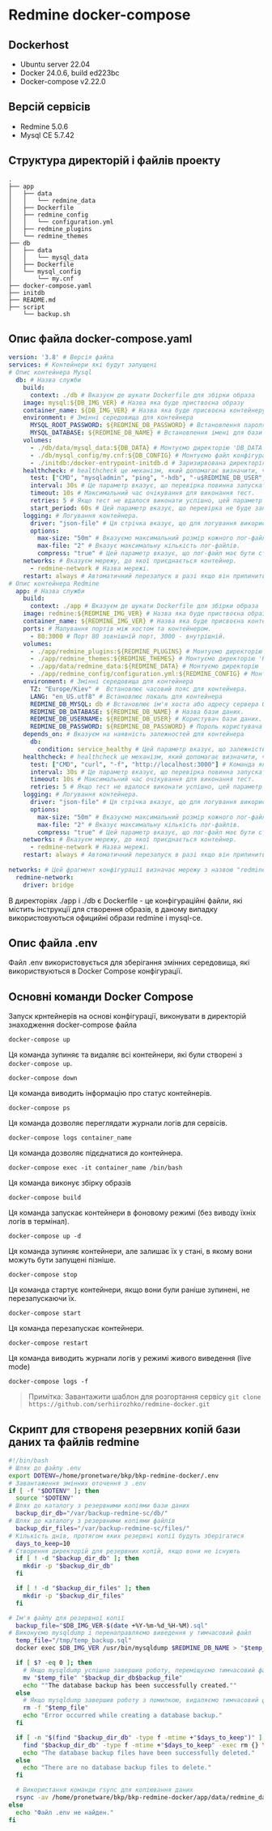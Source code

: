 # Redmine docker-compose

## Dockerhost

 - Ubuntu server 22.04
 - Docker 24.0.6, build ed223bc
 - Docker-compose v2.22.0

## Версій сервісів

 - Redmine 5.0.6
 - Mysql CE 5.7.42

## Структура директорій і файлів проекту 

```
.
├── app
│   ├── data
│   │   └── redmine_data
│   ├── Dockerfile
│   ├── redmine_config
│   │   └── configuration.yml
│   ├── redmine_plugins
│   └── redmine_themes
├── db
│   ├── data
│   │   └── mysql_data
│   ├── Dockerfile
│   └── mysql_config
│       └── my.cnf
├── docker-compose.yaml
├── initdb
├── README.md
├── script
    └── backup.sh
```

## Опис файла docker-compose.yaml
```yaml
version: '3.8' # Версія файла
services: # Контейнери які будут запущені
# Опис контейнера Mysql
  db: # Назва служби
    build:
      context: ./db # Вказуєм де шукати Dockerfile для збірки образа 
    image: mysql:${DB_IMG_VER} # Назва яка буде приствоєна образу
    container_name: ${DB_IMG_VER} # Назва яка буде присвоєна контейнеру.
    environment: # Змінні середовища для контейнера
      MYSQL_ROOT_PASSWORD: ${REDMINE_DB_PASSWORD} # Встановлення пароля для кореневого користувача MySQL
      MYSQL_DATABASE: ${REDMINE_DB_NAME} # Встановлення імені для бази даних
    volumes:
      - ./db/data/mysql_data:${DB_DATA} # Монтуємо директорію 'DB_DATA' на хості, для збереження даних.
      - ./db/mysql_config/my.cnf:${DB_CONFIG} # Монтуємо файл конфігурацій.
      - ./initdb:/docker-entrypoint-initdb.d # Заризирвована директорія для ініціалізації бази даних MySQL під час створення контейнера. Файли, розміщені в цій директорії на хості, будуть виконані під час запуску контейнера і можуть містити SQL-запити для створення початкових даних в базі даних.
    healthcheck: # healthcheck це механізм, який допомагає визначити, чи працює контейнер коректно
      test: ["CMD", "mysqladmin", "ping", "-hdb", "-u$REDMINE_DB_USER", "-p$REDMINE_DB_PASSWORD"] # Команда яка перевіряю доступності бази даних.
      interval: 30s # Це параметр вказує, що перевірка повинна запускатися кожні 30 секунд.
      timeout: 10s # Максимальний час очікування для виконання тест.
      retries: 5 # Якщо тест не вдалося виконати успішно, цей параметр вказує, що буде спробовано ще 5 разів перед тим, як контейнер буде визнаний несправним.
      start_period: 60s # Цей параметр вказує, що перевірка не буде запущена протягом перших 60 секунд після запуску контейнера. Це портібно для того щоб контейнері встиг запуститись сервіс.
    logging: # Логування контейнера.
      driver: "json-file" # Ця стрічка вказує, що для логування використовується JSON-файловий драйвер. JSON-файловий драйвер записує логи в JSON-форматі у файлову систему хоста.
      options:
        max-size: "50m" # Вказуємо максимальний розмір кожного лог-файлу.
        max-file: "2" # Вказує максимальну кількість лог-файлів.
        compress: "true" # Цей параметр вказує, що лог-файл має бути стиснутий (архівований)
    networks: # Вказуєм мережу, до якої приєднається контейнер.
      - redmine-network # Назва мережі.
    restart: always # Автоматичний перезапуск в разі якщо він припинить роботу.
# Опис контейнера Redmine
  app: # Назва служби
    build:
      context: ./app # Вказуєм де шукати Dockerfile для збірки образа 
    image: redmine:${REDMINE_IMG_VER} # Назва яка буде приствоєна образу
    container_name: ${REDMINE_IMG_VER} # Назва яка буде присвоєна контейнеру.
    ports: # Мапування портів між хостом та контейнером.
      - 80:3000 # Порт 80 зовнішній порт, 3000 - внутрішній.
    volumes:
      - ./app/redmine_plugins:${REDMINE_PLUGINS} # Монтуємо директорію 'REDMINE_PLUGINS' на хості, для збереження даних плагінів.
      - ./app/redmine_themes:${REDMINE_THEMES} # Монтуємо директорію 'REDMINE_THEMES' на хості, для збереження даних тем.
      - ./app/data/redmine_data:${REDMINE_DATA} # Монтуємо директорію 'REDMINE_DATA' на хості, для збереження даних.
      - ./app/redmine_config/configuration.yml:${REDMINE_CONFIG} # Монтуємо файл конфігурацій, в даному випадку прописана конфігурація для поштового сервира.
    environment: # Змінні середовища для контейнера
      TZ: "Europe/Kiev" #  Встановлює часовий пояс для контейнера.
      LANG: "en_US.utf8" # Встановлює локаль для контейнера
      REDMINE_DB_MYSQL: db # Встановлює ім'я хоста або адресу сервера бази даних, яка пов'язана з контейнером. У нашому випадку, ім'я хоста "db". 
      REDMINE_DB_DATABASE: ${REDMINE_DB_NAME} # Назва бази даних.
      REDMINE_DB_USERNAME: ${REDMINE_DB_USER} # Користувач бази даних.
      REDMINE_DB_PASSWORD: ${REDMINE_DB_PASSWORD} # Пороль користувача бази даних.
    depends_on: # Вказуєм на наявність залежностей для контейнера
      db:
        condition: service_healthy # Цей параметр вказує, що залежність буде враховувати стан контейнера "db". Контейнер Redmine буде чекати, доки контейнер "db" не прйде тест (healthy), перш ніж виконувати свої операції.
    healthcheck: # healthcheck це механізм, який допомагає визначити, чи працює контейнер коректно
      test: ["CMD", "curl", "-f", "http://localhost:3000"] # Команда яка перевіряю доступності сервіса на порту 3000
      interval: 30s # Це параметр вказує, що перевірка повинна запускатися кожні 30 секунд.
      timeout: 10s # Максимальний час очікування для виконання тест.
      retries: 5 # Якщо тест не вдалося виконати успішно, цей параметр вказує, що буде спробовано ще 5 разів перед тим, як контейнер буде визнаний несправним.
    logging: # Логування контейнера.
      driver: "json-file" # Ця стрічка вказує, що для логування використовується JSON-файловий драйвер. JSON-файловий драйвер записує логи в JSON-форматі у файлову систему хоста.
      options:
        max-size: "50m" # Вказуємо максимальний розмір кожного лог-файлу.
        max-file: "2" # Вказує максимальну кількість лог-файлів.
        compress: "true" # Цей параметр вказує, що лог-файл має бути стиснутий (архівований)
    networks: # Вказуєм мережу, до якої приєднається контейнер.
      - redmine-network # Назва мережі.
    restart: always # Автоматичний перезапуск в разі якщо він припинить роботу.
    
networks: # Цей фрагмент конфігурації визначає мережу з назвою "redmine-network" і встановлює для неї драйвер "bridge", І визначає мережу як глобальну, до якої можуть приєднатися всі контейнери в проекті.
  redmine-network:
    driver: bridge
```
В директоріях ./app і ./db є Dockerfile - це конфігураційні файли, які містить інструкції для створення образів, в даному випадку використовуються официйні образи redmine і mysql-ce.

## Опис файла .env 
Файл .env використовується для зберігання змінних середовища, які використвуються в Docker Compose конфігурації.

## Основні команди Docker Compose

Запуск крнтейнерів на основі конфігурації, виконувати в директорій знаходження docker-compose файла
```
docker-compose up
```
Ця команда зупиняє та видаляє всі контейнери, які були створені з `docker-compose up`.
```
docker-compose down
```
Ця команда виводить інформацію про статус контейнерів.
```
docker-compose ps
```
Ця команда дозволяє переглядати журнали логів для сервісів.
```
docker-compose logs container_name
```
Ця команда дозволяє підєднатися до контейнера.
```
docker-compose exec -it container_name /bin/bash
```
Ця команда виконує збірку образів
```
docker-compose build
```
Ця команда запускає контейнери в фоновому режимі (без виводу їхніх логів в термінал).
```
docker-compose up -d
```
Ця команда зупиняє контейнери, але залишає їх у стані, в якому вони можуть бути запущені пізніше.
```
docker-compose stop
```
Ця команда стартує контейнери, якщо вони були раніше зупинені, не перезапускаючи їх.
```
docker-compose start
```
Ця команда перезапускає контейнери.
```
docker-compose restart
```
Ця команда виводить журнали логів у режимі живого виведення (live mode)
```
docker-compose logs -f 
```
> Примітка: Завантажити шаблон для розгортання сервісу `git clone https://github.com/serhiirozhko/redmine-docker.git`

## Скрипт для створеня резервних копій бази даних та файлів redmine

```bash
#!/bin/bash
# Шлях до файлу .env
export DOTENV=/home/pronetware/bkp/bkp-redmine-docker/.env
# Завантаження змінних оточення з .env
if [ -f "$DOTENV" ]; then
  source "$DOTENV"
# Шлях до каталогу з резервними копіями бази даних
  backup_dir_db="/var/backup-redmine-sc/db/"
# Шлях до каталогу з резервними копіями файлів
  backup_dir_files="/var/backup-redmine-sc/files/"
# Кількість днів, протягом яких резервні копії будуть зберігатися
  days_to_keep=10
# Створення директорій для резервних копій, якщо вони не існують
  if [ ! -d "$backup_dir_db" ]; then
    mkdir -p "$backup_dir_db"
  fi

  if [ ! -d "$backup_dir_files" ]; then
    mkdir -p "$backup_dir_files"
  fi

# Ім'я файлу для резервної копії
  backup_file="$DB_IMG_VER-$(date +%Y-%m-%d_%H-%M).sql"
# Виконуємо mysqldump і перенаправляємо виведення у тимчасовий файл
  temp_file="/tmp/temp_backup.sql"
  docker exec $DB_IMG_VER /usr/bin/mysqldump $REDMINE_DB_NAME > "$temp_file"

  if [ $? -eq 0 ]; then
    # Якщо mysqldump успішно завершив роботу, переміщуємо тимчасовий файл у місцезнаходження резервної копії
    mv "$temp_file" "$backup_dir_db$backup_file"
    echo ""The database backup has been successfully created.""
  else
    # Якщо mysqldump завершив роботу з помилкою, видаляємо тимчасовий файл
    rm -f "$temp_file"
    echo "Error occurred while creating a database backup."
  fi

  if [ -n "$(find "$backup_dir_db" -type f -mtime +"$days_to_keep")" ]; then
    find "$backup_dir_db" -type f -mtime +"$days_to_keep" -exec rm {} \;
    echo "The database backup files have been successfully deleted."
  else
    echo "There are no database backup files to delete."
  fi

  # Використання команди rsync для копіювання даних
  rsync -av /home/pronetware/bkp/bkp-redmine-docker/app/data/redmine_data $backup_dir_files
else
  echo "Файл .env не найден."
fi
```

